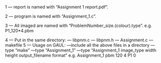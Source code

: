 1 — report is named with “Assignment 1 report.pdf”.

2 — program is named with “Assignment_1.c”.

3 — All imaged are named with “ProblemNumber_size.(colour).type”.   e.g. P1_120*4.pbm

4 — Put in the same directory:
        — libpnm.c
        — libpnm.h
        — Assignment.c
        — makefile
5 — Usage on GAUL:
        —include all the above files in a directory
        —type “make”
        —type “Assignment_1”
        —type “Assignment_1 image_type width height output_filename format” 
            e.g. Assignment_1 pbm 120 4 P1 0
